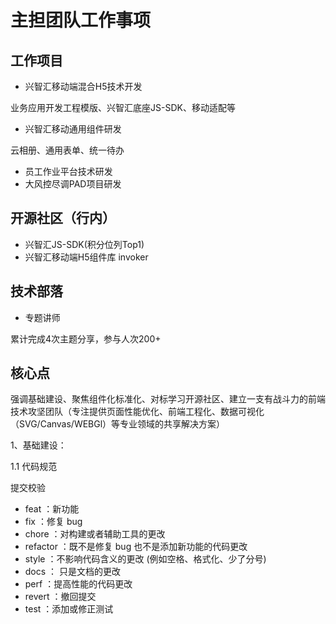# 主担团队工作事项

## 工作项目

- 兴智汇移动端混合H5技术开发

业务应用开发工程模版、兴智汇底座JS-SDK、移动适配等

- 兴智汇移动通用组件研发

云相册、通用表单、统一待办

- 员工作业平台技术研发
- 大风控尽调PAD项目研发

## 开源社区（行内）

- 兴智汇JS-SDK(积分位列Top1)
- 兴智汇移动端H5组件库 invoker

## 技术部落

- 专题讲师

累计完成4次主题分享，参与人次200+

## 核心点

强调基础建设、聚焦组件化标准化、对标学习开源社区、建立一支有战斗力的前端技术攻坚团队（专注提供页面性能优化、前端工程化、数据可视化（SVG/Canvas/WEBGl）等专业领域的共享解决方案）

1、基础建设：

1.1 代码规范

提交校验

- feat ：新功能
- fix ：修复 bug
- chore ：对构建或者辅助工具的更改
- refactor ：既不是修复 bug 也不是添加新功能的代码更改
- style ：不影响代码含义的更改 (例如空格、格式化、少了分号)
- docs ： 只是文档的更改
- perf ：提高性能的代码更改
- revert ：撤回提交
- test ：添加或修正测试
